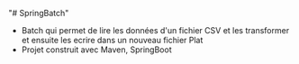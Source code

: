 "# SpringBatch" 
- Batch qui permet de lire les données d'un fichier CSV et les transformer et ensuite les ecrire dans un nouveau fichier Plat
- Projet construit avec Maven, SpringBoot 
